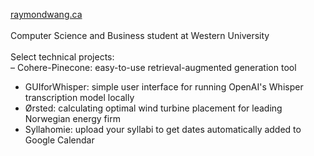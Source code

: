 <a href="https://raymondwang.ca">raymondwang.ca</a> <br/><br/>
Computer Science and Business student at Western University <br/><br/>
Select technical projects: <br/>
– Cohere-Pinecone: easy-to-use retrieval-augmented generation tool
- GUIforWhisper: simple user interface for running OpenAI's Whisper transcription model locally <br/>
- Ørsted: calculating optimal wind turbine placement for leading Norwegian energy firm <br/>
- Syllahomie: upload your syllabi to get dates automatically added to Google Calendar

<br/><br/>
